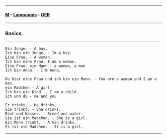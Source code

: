 
---

#### [M](https://github.com/ttltrk/TTT/blob/master/menu.md) - [Languages](https://github.com/ttltrk/TTT/blob/master/LAN/LAN.md) - [GER](https://github.com/ttltrk/TTT/blob/master/LAN/GER/GER.md)

---

### Basics

---

```
Ein Junge. - A boy.
Ich bin ein Junge. - Im a boy.
Eine Frau. - A woman.
Ich bin eine Frau. I am a woman.
Eine Frau, ein Mann - a woman, a man
Ich bin Anna. - I'm Anna.
```

```
Du bist eine Frau und ich bin ein Mann. - You are a woman and I am a man.
ein Madchen - A girl  
Ich bin ein Kind. - I am a child.
ich und du - me and you
```

```
Er trinkt. - He drinks.
Sie trinkt. - She drinks. 
Brot und Wasser. - Bread and water.
Sie ist ein Madchen. - She is a girl.
Ein Mann trinkt. - A man drinks.
Es ist ein Madchen. - It is a girl.
```

---
